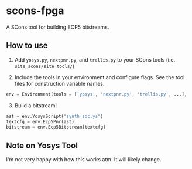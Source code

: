 # scons-fpga
A SCons tool for building ECP5 bitstreams.

## How to use

1) Add `yosys.py`, `nextpnr.py`, and `trellis.py` to your SCons tools (i.e. `site_scons/site_tools/`)

2) Include the tools in your environment and configure flags. See the tool files for construction variable names.
```python
env = Environment(tools = ['yosys', 'nextpnr.py', 'trellis.py', ...], ...)
```

3) Build a bitstream!
```python
ast = env.YosysScript("synth_soc.ys")
textcfg = env.Ecp5Pnr(ast)
bitstream = env.Ecp5Bitstream(textcfg)
```

## Note on Yosys Tool
I'm not very happy with how this works atm. It will likely change.
